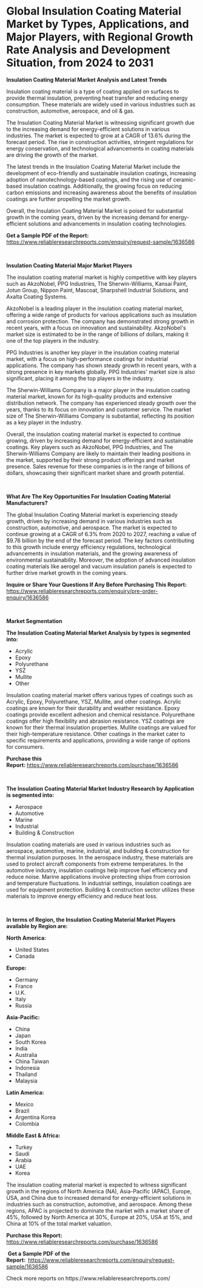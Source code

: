 <p><h1>Global Insulation Coating Material Market by Types, Applications, and Major Players, with Regional Growth Rate Analysis and Development Situation, from 2024 to 2031</h1></p><p><strong>Insulation Coating Material Market Analysis and Latest Trends</strong></p>
<p><p>Insulation coating material is a type of coating applied on surfaces to provide thermal insulation, preventing heat transfer and reducing energy consumption. These materials are widely used in various industries such as construction, automotive, aerospace, and oil & gas.</p><p>The Insulation Coating Material Market is witnessing significant growth due to the increasing demand for energy-efficient solutions in various industries. The market is expected to grow at a CAGR of 13.6% during the forecast period. The rise in construction activities, stringent regulations for energy conservation, and technological advancements in coating materials are driving the growth of the market.</p><p>The latest trends in the Insulation Coating Material Market include the development of eco-friendly and sustainable insulation coatings, increasing adoption of nanotechnology-based coatings, and the rising use of ceramic-based insulation coatings. Additionally, the growing focus on reducing carbon emissions and increasing awareness about the benefits of insulation coatings are further propelling the market growth.</p><p>Overall, the Insulation Coating Material Market is poised for substantial growth in the coming years, driven by the increasing demand for energy-efficient solutions and advancements in insulation coating technologies.</p></p>
<p><strong>Get a Sample PDF of the Report:&nbsp;</strong> <a href="https://www.reliableresearchreports.com/enquiry/request-sample/1636586">https://www.reliableresearchreports.com/enquiry/request-sample/1636586</a></p>
<p>&nbsp;</p>
<p><strong>Insulation Coating Material Major Market Players</strong></p>
<p><p>The insulation coating material market is highly competitive with key players such as AkzoNobel, PPG Industries, The Sherwin-Williams, Kansai Paint, Jotun Group, Nippon Paint, Mascoat, Sharpshell Industrial Solutions, and Axalta Coating Systems.</p><p>AkzoNobel is a leading player in the insulation coating material market, offering a wide range of products for various applications such as insulation and corrosion protection. The company has demonstrated strong growth in recent years, with a focus on innovation and sustainability. AkzoNobel's market size is estimated to be in the range of billions of dollars, making it one of the top players in the industry.</p><p>PPG Industries is another key player in the insulation coating material market, with a focus on high-performance coatings for industrial applications. The company has shown steady growth in recent years, with a strong presence in key markets globally. PPG Industries' market size is also significant, placing it among the top players in the industry.</p><p>The Sherwin-Williams Company is a major player in the insulation coating material market, known for its high-quality products and extensive distribution network. The company has experienced steady growth over the years, thanks to its focus on innovation and customer service. The market size of The Sherwin-Williams Company is substantial, reflecting its position as a key player in the industry.</p><p>Overall, the insulation coating material market is expected to continue growing, driven by increasing demand for energy-efficient and sustainable coatings. Key players such as AkzoNobel, PPG Industries, and The Sherwin-Williams Company are likely to maintain their leading positions in the market, supported by their strong product offerings and market presence. Sales revenue for these companies is in the range of billions of dollars, showcasing their significant market share and growth potential.</p></p>
<p>&nbsp;</p>
<p><strong>What Are The Key Opportunities For Insulation Coating Material Manufacturers?</strong></p>
<p><p>The global Insulation Coating Material market is experiencing steady growth, driven by increasing demand in various industries such as construction, automotive, and aerospace. The market is expected to continue growing at a CAGR of 6.3% from 2020 to 2027, reaching a value of $9.76 billion by the end of the forecast period. The key factors contributing to this growth include energy efficiency regulations, technological advancements in insulation materials, and the growing awareness of environmental sustainability. Moreover, the adoption of advanced insulation coating materials like aerogel and vacuum insulation panels is expected to further drive market growth in the coming years.</p></p>
<p><strong>Inquire or Share Your Questions If Any Before Purchasing This Report:</strong> <a href="https://www.reliableresearchreports.com/enquiry/pre-order-enquiry/1636586">https://www.reliableresearchreports.com/enquiry/pre-order-enquiry/1636586</a></p>
<p>&nbsp;</p>
<p><strong>Market Segmentation</strong></p>
<p><strong>The Insulation Coating Material Market Analysis by types is segmented into:</strong></p>
<p><ul><li>Acrylic</li><li>Epoxy</li><li>Polyurethane</li><li>YSZ</li><li>Mullite</li><li>Other</li></ul></p>
<p><p>Insulation coating material market offers various types of coatings such as Acrylic, Epoxy, Polyurethane, YSZ, Mullite, and other coatings. Acrylic coatings are known for their durability and weather resistance. Epoxy coatings provide excellent adhesion and chemical resistance. Polyurethane coatings offer high flexibility and abrasion resistance. YSZ coatings are known for their thermal insulation properties. Mullite coatings are valued for their high-temperature resistance. Other coatings in the market cater to specific requirements and applications, providing a wide range of options for consumers.</p></p>
<p><strong>Purchase this Report:&nbsp;</strong><a href="https://www.reliableresearchreports.com/purchase/1636586">https://www.reliableresearchreports.com/purchase/1636586</a></p>
<p>&nbsp;</p>
<p><strong>The Insulation Coating Material Market Industry Research by Application is segmented into:</strong></p>
<p><ul><li>Aerospace</li><li>Automotive</li><li>Marine</li><li>Industrial</li><li>Building & Construction</li></ul></p>
<p><p>Insulation coating materials are used in various industries such as aerospace, automotive, marine, industrial, and building & construction for thermal insulation purposes. In the aerospace industry, these materials are used to protect aircraft components from extreme temperatures. In the automotive industry, insulation coatings help improve fuel efficiency and reduce noise. Marine applications involve protecting ships from corrosion and temperature fluctuations. In industrial settings, insulation coatings are used for equipment protection. Building & construction sector utilizes these materials to improve energy efficiency and reduce heat loss.</p></p>
<p>&nbsp;</p>
<p><strong>In terms of Region, the Insulation Coating Material Market Players available by Region are:</strong></p>
<p>
    <p> <strong> North America: </strong>
        <ul>
            <li>United States</li>
            <li>Canada</li>
        </ul>
        </p> 
    <p> <strong> Europe: </strong>
        <ul>
            <li>Germany</li>
            <li>France</li>
            <li>U.K.</li>
            <li>Italy</li>
            <li>Russia</li>
        </ul>
        </p> 
    <p> <strong> Asia-Pacific: </strong>
        <ul>
            <li>China</li>
            <li>Japan</li>
            <li>South Korea</li>
            <li>India</li>
            <li>Australia</li>
            <li>China Taiwan</li>
            <li>Indonesia</li>
            <li>Thailand</li>
            <li>Malaysia</li>
        </ul>
        </p> 
    <p> <strong> Latin America: </strong>
        <ul>
            <li>Mexico</li>
            <li>Brazil</li>
            <li>Argentina Korea</li>
            <li>Colombia</li>
        </ul>
        </p> 
    <p> <strong> Middle East & Africa: </strong>
        <ul>
            <li>Turkey</li>
            <li>Saudi</li>
            <li>Arabia</li>
            <li>UAE</li>
            <li>Korea</li>
        </ul>
    </p>
    </p>
<p><p>The insulation coating material market is expected to witness significant growth in the regions of North America (NA), Asia-Pacific (APAC), Europe, USA, and China due to increased demand for energy-efficient solutions in industries such as construction, automotive, and aerospace. Among these regions, APAC is projected to dominate the market with a market share of 45%, followed by North America at 30%, Europe at 20%, USA at 15%, and China at 10% of the total market valuation.</p></p>
<p><strong>Purchase this Report: </strong><a href="https://www.reliableresearchreports.com/purchase/1636586">https://www.reliableresearchreports.com/purchase/1636586</a></p>
<p>&nbsp;<strong>Get a Sample PDF of the Report:&nbsp;&nbsp;</strong><a href="https://www.reliableresearchreports.com/enquiry/request-sample/1636586">https://www.reliableresearchreports.com/enquiry/request-sample/1636586</a></p>
<p><strong></strong></p>
<p>Check more reports on https://www.reliableresearchreports.com/</p>
